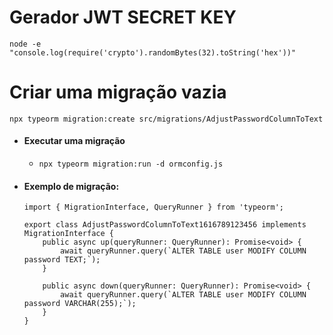 # Gerador JWT SECRET KEY
`node -e "console.log(require('crypto').randomBytes(32).toString('hex'))"`

# Criar uma migração vazia
`npx typeorm migration:create src/migrations/AdjustPasswordColumnToText`
- #### Executar uma migração
    - `npx typeorm migration:run -d ormconfig.js`
- #### Exemplo de migração:
    ```
    import { MigrationInterface, QueryRunner } from 'typeorm';

    export class AdjustPasswordColumnToText1616789123456 implements MigrationInterface {
        public async up(queryRunner: QueryRunner): Promise<void> {
            await queryRunner.query(`ALTER TABLE user MODIFY COLUMN password TEXT;`);
        }

        public async down(queryRunner: QueryRunner): Promise<void> {
            await queryRunner.query(`ALTER TABLE user MODIFY COLUMN password VARCHAR(255);`);
        }
    }
    ```

